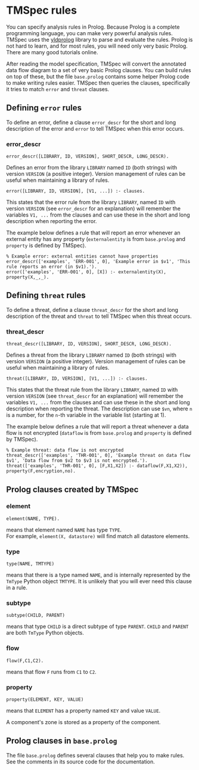 # TMSpec rules

You can specify analysis rules in Prolog. Because Prolog is a complete programming language, you can make very powerful analysis rules.
TMSpec uses the [yldprolog](https://www.github.com/timhemel/yldprolog) library to parse and evaluate the rules.
Prolog is not hard to learn, and for most rules, you will need only very basic Prolog. There are many good tutorials online.

After reading the model specification,
TMSpec will convert the annotated data flow diagram to a set of very basic Prolog clauses. You can build rules on top of these, but the file
`base.prolog` contains some helper Prolog code to make writing rules easier. TMSpec then queries the clauses, specifically it tries to
match `error` and `threat` clauses.


## Defining `error` rules

To define an error, define a clause `error_descr` for the short and long description of the error and `error` to tell TMSpec when this error occurs.

### error_descr

```
error_descr([LIBRARY, ID, VERSION], SHORT_DESCR, LONG_DESCR).
```

Defines an error from the library `LIBRARY` named `ID` (both strings) with version `VERSION` (a positive integer).
Version management of rules can be useful when maintaining a library of rules.

```
error([LIBRARY, ID, VERSION], [V1, ...]) :- clauses.
```

This states that the error rule from the library `LIBRARY`, named `ID` with version `VERSION` (see `error_descr` for an explanation) will remember the
variables `V1, ...` from the clauses and can use these in the short and long description when reporting the error.

The example below defines a rule that will report an error whenever an external entity has any property (`externalentity` is from `base.prolog` and `property` is defined by TMSpec).

```
% Example error: external entities cannot have properties
error_descr(['examples', 'ERR-001', 0], 'Example error in $v1', 'This rule reports an error (in $v1).').
error(['examples', 'ERR-001', 0], [X]) :- externalentity(X), property(X,_,_).
```

## Defining `threat` rules

To define a threat, define a clause `threat_descr` for the short and long description of the threat and `threat` to tell TMSpec when this threat occurs.

### threat_descr

```
threat_descr([LIBRARY, ID, VERSION], SHORT_DESCR, LONG_DESCR).
```

Defines a threat from the library `LIBRARY` named `ID` (both strings) with version `VERSION` (a positive integer).
Version management of rules can be useful when maintaining a library of rules.

```
threat([LIBRARY, ID, VERSION], [V1, ...]) :- clauses.
```

This states that the threat rule from the library `LIBRARY`, named `ID` with version `VERSION` (see `threat_descr` for an explanation) will remember the
variables `V1, ...` from the clauses and can use these in the short and long description when reporting the threat. The description can use `$vn`, where
`n` is a number, for the `n`-th variable in the variable list (starting at 1).

The example below defines a rule that will report a threat whenever a data flow is not encrypted (`dataflow` is from `base.prolog` and `property` is defined by TMSpec).

```
% Example threat: data flow is not encrypted
threat_descr(['examples', 'THR-001', 0], 'Example threat on data flow $v1', 'Data flow from $v2 to $v3 is not encrypted.').
threat(['examples', 'THR-001', 0], [F,X1,X2]) :- dataflow(F,X1,X2)), property(F,encryption,no).
```



## Prolog clauses created by TMSpec

### element

```
element(NAME, TYPE).
```

means that element named `NAME` has type `TYPE`.  
For example, `element(X, datastore)` will find match all datastore elements.

### type

```
type(NAME, TMTYPE)
```

means that there is a type named `NAME`, and is internally represented by the `TmType` Python object `TMTYPE`. It is unlikely that you
will ever need this clause in a rule.

### subtype

```
subtype(CHILD, PARENT)
```

means that type `CHILD` is a direct subtype of type `PARENT`. `CHILD` and `PARENT` are both `TmType` Python objects.

### flow

```
flow(F,C1,C2).
```

means that flow `F` runs from `C1` to `C2`.


### property

```
property(ELEMENT, KEY, VALUE)
```

means that `ELEMENT` has a property named `KEY` and value `VALUE`.

A component's zone is stored as a property of the component.


## Prolog clauses in `base.prolog`

The file `base.prolog` defines several clauses that help you to make rules. See the
comments in its source code for the documentation.


